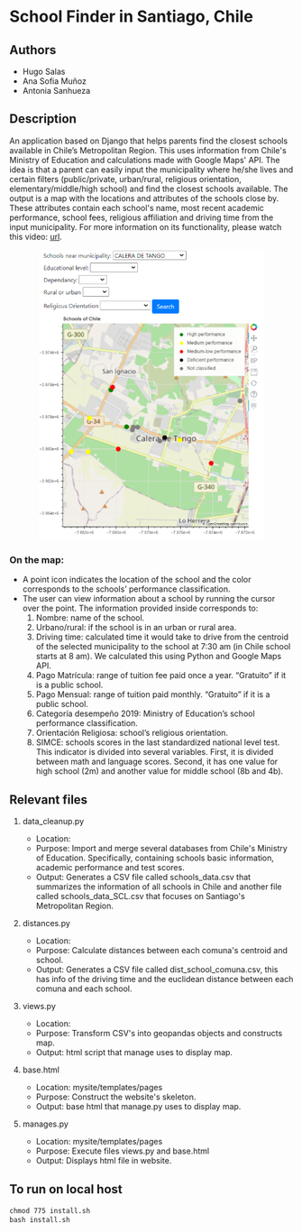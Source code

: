 # School Finder in Santiago, Chile

## Authors
- Hugo Salas
- Ana Sofia Muñoz
- Antonia Sanhueza 

## Description

An application based on Django that helps parents find the closest schools available in Chile’s Metropolitan Region. This uses information from Chile's Ministry of Education and calculations made with Google Maps' API. The idea is that a parent can easily input the municipality where he/she lives and certain filters (public/private, urban/rural, religious orientation, elementary/middle/high school) and find the closest schools available. The output is a map with the locations and attributes of the schools close by. These attributes contain each school's name, most recent academic performance, school fees, religious affiliation and driving time from the input municipality. For more information on its functionality, please watch this video: [url](https://github.com/hugosalasr7/school_finder_CH/blob/main/Images%20%26%20Video/vid_sample_sfCH.mp4).

<p align="center">
  <img src="https://github.com/hugosalasr7/school_finder_CH/blob/main/Images%20%26%20Video/Screenshot%202022-02-27%20215729.png" alt="drawing" width="400" />
</p>

### On the map: 

- A point icon indicates the location of the school and the color corresponds to the schools’ performance classification.
- The user can view information about a school by running the cursor over the point. The information provided inside corresponds to:
  1. Nombre: name of the school.
  2. Urbano/rural: if the school is in an urban or rural area.
  3. Driving time: calculated time it would take to drive from the centroid of the selected municipality to the school at 7:30 am (in Chile school starts at 8 am). We calculated this using Python and Google Maps API.
  4. Pago Matrícula: range of tuition fee paid once a year. “Gratuito” if it is a public school.
  5. Pago Mensual: range of tuition paid monthly. “Gratuito” if it is a public school.
  6. Categoría desempeño 2019: Ministry of Education’s school performance classification.
  7. Orientación Religiosa: school’s religious orientation.
  8. SIMCE: schools scores in the last standardized national level test. This indicator is divided into several variables. First, it is divided between math and language scores. Second, it has one value for high school (2m) and another value for middle school (8b and 4b).

## Relevant files

1) data_cleanup.py
    - Location:
    - Purpose: Import and merge several databases from Chile's Ministry of Education. Specifically, containing schools basic information, academic performance and test scores.
    - Output:  Generates a CSV file called schools_data.csv that summarizes the information of all schools in Chile and another file called schools_data_SCL.csv that focuses on Santiago's Metropolitan Region.

2) distances.py
    - Location:
    - Purpose: Calculate distances between each comuna's centroid and school.
    - Output:  Generates a CSV file called dist_school_comuna.csv, this has info of the driving time and the euclidean distance between each comuna and each school.

3) views.py
    - Location:
    - Purpose: Transform CSV's into geopandas objects and constructs map.
    - Output: html script that manage uses to display map.

4) base.html
    - Location: mysite/templates/pages
    - Purpose: Construct the website's skeleton.
    - Output: base html that manage.py uses to display map.

5) manages.py
    - Location: mysite/templates/pages
    - Purpose: Execute files views.py and base.html
    - Output: Displays html file in website.

## To run on local host 
```
chmod 775 install.sh
bash install.sh
```
